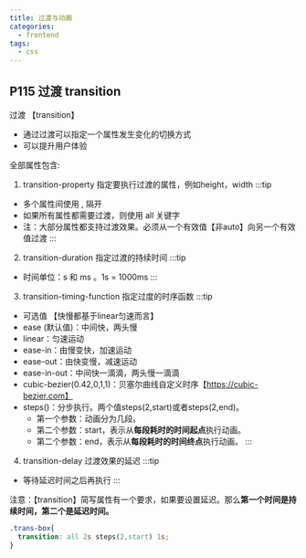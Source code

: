 ```yaml
---
title: 过渡与动画
categories:
  - frontend
tags:
  - css
---
```


## P115 过渡 transition
过渡 【transition】  
* 通过过渡可以指定一个属性发生变化的切换方式
* 可以提升用户体验

全部属性包含:
1. transition-property 指定要执行过渡的属性，例如height，width
:::tip
  * 多个属性间使用 , 隔开
  * 如果所有属性都需要过渡，则使用 all 关键字
  * 注：大部分属性都支持过渡效果。必须从一个有效值【非auto】向另一个有效值过渡
:::
2. transition-duration 指定过渡的持续时间
:::tip 
  * 时间单位：s 和 ms 。1s = 1000ms
:::


3. transition-timing-function 指定过度的时序函数
:::tip
  * 可选值 【快慢都基于linear匀速而言】
  * ease (默认值)：中间快，两头慢
  * linear：匀速运动
  * ease-in：由慢变快，加速运动
  * ease-out：由快变慢，减速运动
  * ease-in-out：中间快一滴滴，两头慢一滴滴
  * cubic-bezier(0.42,0,1,1)：贝塞尔曲线自定义时序【https://cubic-bezier.com】
  * steps()：分步执行。两个值steps(2,start)或者steps(2,end)。
    * 第一个参数：动画分为几段。
    * 第二个参数：start，表示从**每段耗时的时间起点**执行动画。
    * 第二个参数：end，表示从**每段耗时的时间终点**执行动画。
:::

4. transition-delay 过渡效果的延迟
:::tip
  * 等待延迟时间之后再执行
:::

注意：【transition】简写属性有一个要求，如果要设置延迟。那么**第一个时间是持续时间，第二个是延迟时间。**
```css
.trans-box{
  transition: all 2s steps(2,start) 1s;
}
```